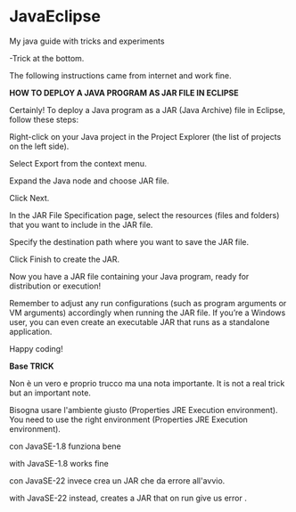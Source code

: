 # JavaEclipse
My java guide with tricks and experiments

-Trick at the bottom.

The following instructions came from internet and work fine.


<b>HOW TO DEPLOY A JAVA PROGRAM AS JAR FILE IN ECLIPSE</b>
 
Certainly! To deploy a Java program as a JAR (Java Archive) file in Eclipse,
follow these steps:

Right-click on your Java project in the Project Explorer (the list of
projects on the left side).

Select Export from the context menu.

Expand the Java node and choose JAR file.

Click Next.

In the JAR File Specification page, select the resources (files and folders)
that you want to include in the JAR file.

Specify the destination path where you want to save the JAR file.

Click Finish to create the JAR.

Now you have a JAR file containing your Java program, ready for distribution
or execution!

Remember to adjust any run configurations (such as program arguments or VM
arguments) accordingly when running the JAR file. If you’re a Windows user,
you can even create an executable JAR that runs as a standalone application.

Happy coding!



<b>Base TRICK</b>

Non è un vero e proprio trucco ma una nota importante.
It is not a real trick but an important note.

Bisogna usare l'ambiente giusto (Properties JRE Execution environment).
You need to use the right environment (Properties JRE Execution environment).

con JavaSE-1.8 funziona bene

with JavaSE-1.8 works fine

con JavaSE-22 invece crea un JAR che da errore all'avvio.

with JavaSE-22 instead, creates a JAR that on run give us error .


